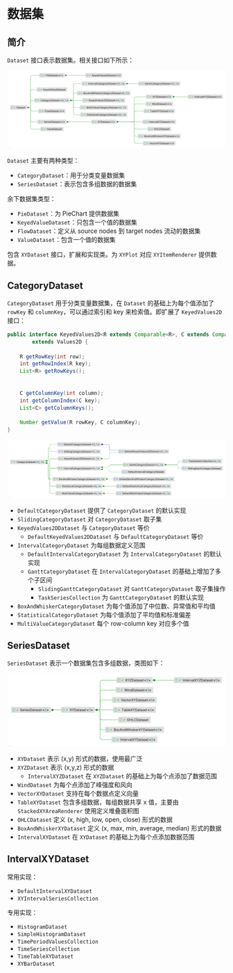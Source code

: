 # 数据集

## 简介

`Dataset` 接口表示数据集。相关接口如下所示：

![image-20250115135448001](./images/image-20250115135448001.png)

`Dataset` 主要有两种类型：

- `CategoryDataset`：用于分类变量数据集
- `SeriesDataset`：表示包含多组数据的数据集

余下数据集类型：

- `PieDataset`：为 PieChart 提供数据集
- `KeyedValueDataset`：只包含一个值的数据集
- `FlowDataset`：定义从 source nodes 到 target nodes 流动的数据集
- `ValueDataset`：包含一个值的数据集

包含 `XYDataset` 接口，扩展和实现类。为 `XYPlot` 对应 `XYItemRenderer` 提供数据。

## CategoryDataset

`CategoryDataset` 用于分类变量数据集，在 `Dataset` 的基础上为每个值添加了 `rowKey` 和 `columnKey`，可以通过索引和 key 来检索值。即扩展了 `KeyedValues2D` 接口：

```java
public interface KeyedValues2D<R extends Comparable<R>, C extends Comparable<C>> 
        extends Values2D {

    R getRowKey(int row);
    int getRowIndex(R key);
    List<R> getRowKeys();


    C getColumnKey(int column);
    int getColumnIndex(C key);
    List<C> getColumnKeys();

    Number getValue(R rowKey, C columnKey);
}
```

![image-20250115141258509](./images/image-20250115141258509.png)

- `DefaultCategoryDataset` 提供了 `CategoryDataset` 的默认实现
- `SlidingCategoryDataset` 对 `CategoryDataset` 取子集
- `KeyedValues2DDataset` 与 `CategoryDataset` 等价
  - `DefaultKeyedValues2DDataset` 与 `DefaultCategoryDataset` 等价
- `IntervalCategoryDataset` 为每组数据定义范围
  - `DefaultIntervalCategoryDataset` 为 `IntervalCategoryDataset` 的默认实现
  - `GanttCategoryDataset` 在 `IntervalCategoryDataset` 的基础上增加了多个子区间
    - `SlidingGanttCategoryDataset` 对 `GanttCategoryDataset` 取子集操作
    - `TaskSeriesCollection` 为 `GanttCategoryDataset` 的默认实现
- `BoxAndWhiskerCategoryDataset` 为每个值添加了中位数、异常值和平均值
- `StatisticalCategoryDataset` 为每个值添加了平均值和标准偏差
- `MultiValueCategoryDataset` 每个 row-column key 对应多个值

## SeriesDataset

`SeriesDataset` 表示一个数据集包含多组数据，类图如下：

![image-20250115145911966](./images/image-20250115145911966.png)

- `XYDataset` 表示 (x,y) 形式的数据，使用最广泛
- `XYZDataset` 表示 (x,y,z) 形式的数据
  - `IntervalXYZDataset` 在 `XYZDataset` 的基础上为每个点添加了数据范围
- `WindDataset` 为每个点添加了峰强度和风向
- `VectorXYDataset` 支持在每个数据点定义向量
- `TableXYDataset` 包含多组数据，每组数据共享 x 值，主要由 `StackedXYAreaRenderer` 使用定义堆叠面积图
- `OHLCDataset` 定义 (x, high, low, open, close) 形式的数据
- `BoxAndWhiskerXYDataset` 定义 (x, max, min, average, median) 形式的数据
- `IntervalXYDataset` 在 `XYDataset` 的基础上为每个点添加数据范围

## IntervalXYDataset

常用实现：

- `DefaultIntervalXYDataset`
- `XYIntervalSeriesCollection`

专用实现：

- `HistogramDataset`
- `SimpleHistogramDataset`
- `TimePeriodValuesCollection`
- `TimeSeriesCollection`
- `TimeTableXYDataset`
- `XYBarDataset`

